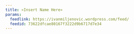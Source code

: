 ```yaml
---
title: «Insert Name Here»
params:
  feedlink: https://ivanmiljenovic.wordpress.com/feed/
  feedid: 73622dfcae80167f3222d9b6717d7e34
---
```

